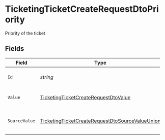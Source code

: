 # TicketingTicketCreateRequestDtoPriority

Priority of the ticket


## Fields

| Field                                                                                                                         | Type                                                                                                                          | Required                                                                                                                      | Description                                                                                                                   | Example                                                                                                                       |
| ----------------------------------------------------------------------------------------------------------------------------- | ----------------------------------------------------------------------------------------------------------------------------- | ----------------------------------------------------------------------------------------------------------------------------- | ----------------------------------------------------------------------------------------------------------------------------- | ----------------------------------------------------------------------------------------------------------------------------- |
| `Id`                                                                                                                          | *string*                                                                                                                      | :heavy_minus_sign:                                                                                                            | The id of the ticket priority.                                                                                                | 001                                                                                                                           |
| `Value`                                                                                                                       | [TicketingTicketCreateRequestDtoValue](../../Models/Components/TicketingTicketCreateRequestDtoValue.md)                       | :heavy_minus_sign:                                                                                                            | The priority of the ticket.                                                                                                   | medium                                                                                                                        |
| `SourceValue`                                                                                                                 | [TicketingTicketCreateRequestDtoSourceValueUnion](../../Models/Components/TicketingTicketCreateRequestDtoSourceValueUnion.md) | :heavy_minus_sign:                                                                                                            | The source value of the ticket priority.                                                                                      | Normal                                                                                                                        |